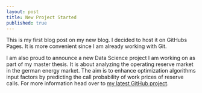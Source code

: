 ```yaml
---
layout: post
title: New Project Started
published: true
---
```

This is my first blog post on my new blog. I decided to host it on GitHubs Pages. It is more convenient since I am already working with Git.

I am also proud to announce a new Data Science project I am working on as part of my master thesis. It is about analyzing the operating reserve market in the german energy market. The aim is to enhance optimization algorithms input factors by predicting the call probability of work prices of reserve calls. For more information head over to [my latest GitHub project](https://github.com/wagnertimo/rmarketcrawlR).

